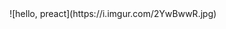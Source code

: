 <div style="display:flex;justify-content:center;">
![hello, preact](https://i.imgur.com/2YwBwwR.jpg)
</div>
